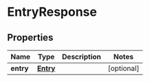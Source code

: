 

# EntryResponse


## Properties

Name | Type | Description | Notes
------------ | ------------- | ------------- | -------------
**entry** | [**Entry**](Entry.md) |  |  [optional]



